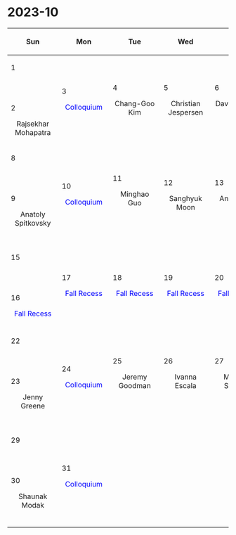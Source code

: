 # 2023-10

|<div style='max-width:100px;width:100px'><p>Sun</p></div>|<div style='max-width:100px;width:100px'><p>Mon</p></div>|<div style='max-width:100px;width:100px'><p>Tue</p></div>|<div style='max-width:100px;width:100px'><p>Wed</p></div>|<div style='max-width:100px;width:100px'><p>Thu</p></div>|<div style='max-width:100px;width:100px'><p>Fri</p></div>|<div style='max-width:100px;width:100px'><p>Sat</p></div>|
|:-:|:-:|:-:|:-:|:-:|:-:|:-:|
|<p align='left'>1</p><p><br/><br/></p><p align='left'>2</p><p>Rajsekhar<br/> Mohapatra</p>|<p align='left'>3</p><span style='color:blue'>Colloquium</span><br/><br/>|<p align='left'>4</p><p>Chang-Goo<br/> Kim</p>|<p align='left'>5</p><p>Christian<br/> Jespersen</p>|<p align='left'>6</p><p>David Setton<br/><br/></p>|<p align='left'>7</p><p><br/><br/></p>
|<p align='left'>8</p><p><br/><br/></p><p align='left'>9</p><p>Anatoly Spitkovsky<br/><br/></p>|<p align='left'>10</p><span style='color:blue'>Colloquium</span><br/><br/>|<p align='left'>11</p><p>Minghao Guo<br/><br/></p>|<p align='left'>12</p><p>Sanghyuk<br/> Moon</p>|<p align='left'>13</p><p>Ankan Sur<br/><br/></p>|<p align='left'>14</p><p><br/><br/></p>
|<p align='left'>15</p><p><br/><br/></p><p align='left'>16</p><span style='color:blue'>Fall Recess</span><br/><br/>|<p align='left'>17</p><span style='color:blue'>Fall Recess</span><br/><br/>|<p align='left'>18</p><span style='color:blue'>Fall Recess</span><br/><br/>|<p align='left'>19</p><span style='color:blue'>Fall Recess</span><br/><br/>|<p align='left'>20</p><span style='color:blue'>Fall Recess</span><br/><br/>|<p align='left'>21</p><p><br/><br/></p>
|<p align='left'>22</p><p><br/><br/></p><p align='left'>23</p><p>Jenny Greene<br/><br/></p>|<p align='left'>24</p><span style='color:blue'>Colloquium</span><br/><br/>|<p align='left'>25</p><p>Jeremy Goodman<br/><br/></p>|<p align='left'>26</p><p>Ivanna Escala<br/><br/></p>|<p align='left'>27</p><p>Michael Strauss<br/><br/></p>|<p align='left'>28</p><p><br/><br/></p>
|<p align='left'>29</p><p><br/><br/></p><p align='left'>30</p><p>Shaunak Modak<br/><br/></p>|<p align='left'>31</p><span style='color:blue'>Colloquium</span><br/><br/>|<p><br/><br/></p> |<p><br/><br/></p> |<p><br/><br/></p> |<p><br/><br/></p> |
